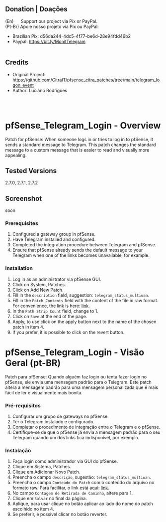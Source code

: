 
## Donation | Doações

(En)      Support our project via Pix or PayPal. <br />
(Pt-Br) Apoie nosso projeto via Pix ou PayPal: <br />

- Brazilian Pix: d56da244-4dc5-4f77-be6d-28e94fdd46b2 <br />
- Paypal:  https://bit.ly/MonitTelegram <br /><br />

## Credits
- Original Project: https://github.com/CitraIT/pfsense_citra_patches/tree/main/telegram_logon_event
- Author: Luciano Rodrigues

<br /><br />


# pfSense_Telegram_Login - Overview
Patch for pfSense: When someone logs in or tries to log in to pfSense, it sends a standard message to Telegram. This patch changes the standard message to a custom message that is easier to read and visually more appealing. <br />

## Tested Versions
  2.7.0, 2.7.1, 2.7.2

## Screenshot
soon


### Prerequisites
1) Configured a gateway group in pfSense.
2) Have Telegram installed and configured.
3) Completed the integration procedure between Telegram and pfSense.
4) Ensure that pfSense already sends the default message to your Telegram when one of the links becomes unavailable, for example.


### Installation
1) Log in as an administrator via pfSense GUI.
2) Click on System, Patches.
3) Click on Add New Patch.
4) Fill in the `description` field, suggestion: `telegram_status_multiwan`.
5) Fill in the `Patch Contents` field with the content of the file in raw format. For convenience, the link is here: [link](https://raw.githubusercontent.com/macielmeireles/pfSense_StatusMultiWan_Telegram/main/pfsense_telegram_status_multiwan.patch).
6) In the `Path Strip Count` field, change to 1.
7) Click on `Save` at the end of the page.
8) Apply, to use click on the apply button next to the name of the chosen patch in item 4.
9) If you prefer, it is possible to click on the revert button.


# pfSense_Telegram_Login - Visão Geral (pt-BR)
Patch para pfSense: Quando alguém faz login ou tenta fazer login no pfSense, ele envia uma mensagem padrão para o Telegram. Este patch altera a mensagem padrão para uma mensagem personalizada que é mais fácil de ler e visualmente mais bonita.


### Pré-requisitos
1) Configurar um grupo de gateways no pfSense.
2) Ter o Telegram instalado e configurado.
3) Completar o procedimento de integração entre o Telegram e o pfSense.
4) Certifique-se de que o pfSense já envia a mensagem padrão para o seu Telegram quando um dos links fica indisponível, por exemplo.


### Instalação
1) Faça login como administrador via GUI do pfSense.
2) Clique em Sistema, Patches.
3) Clique em Adicionar Novo Patch.
4) Preencha o campo `descrição`, sugestão: `telegram_status_multiwan`.
5) Preencha o campo `Conteúdo do Patch` com o conteúdo do arquivo no formato raw. Para facilitar, o link está aqui: [link](https://raw.githubusercontent.com/macielmeireles/pfSense_StatusMultiWan_Telegram/main/pfsense_telegram_status_multiwan.patch).
6) No campo `Contagem de Retirada de Caminho`, altere para 1.
7) Clique em `Salvar` no final da página.
8) Aplique, para usar clique no botão aplicar ao lado do nome do patch escolhido no item 4.
9) Se preferir, é possível clicar no botão reverter.


